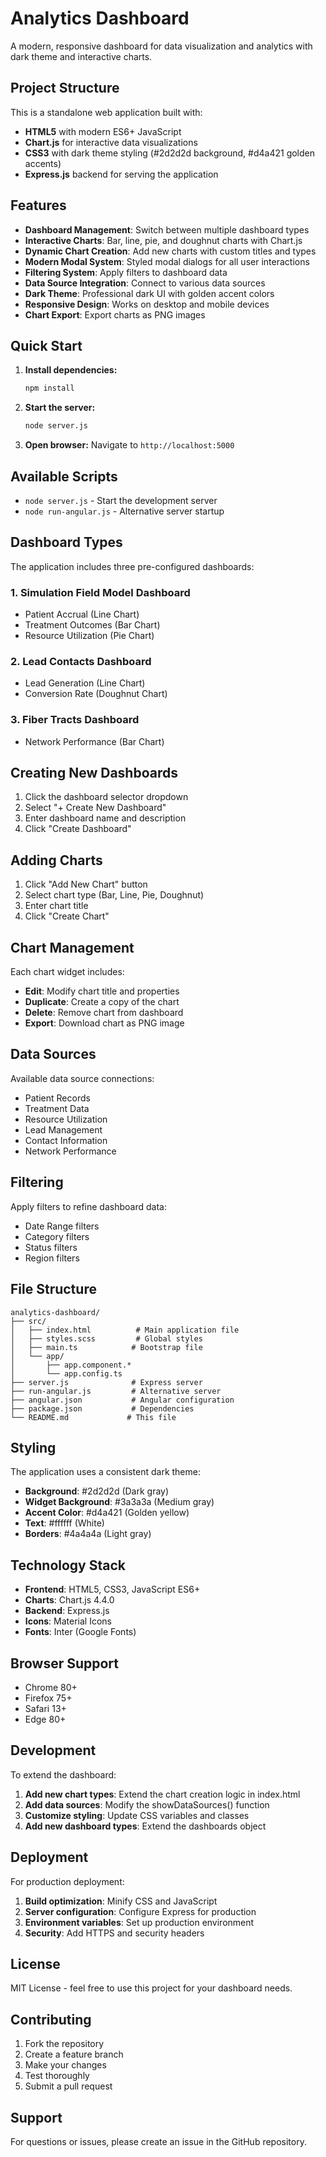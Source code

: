 # Analytics Dashboard

A modern, responsive dashboard for data visualization and analytics with dark theme and interactive charts.

## Project Structure

This is a standalone web application built with:
- **HTML5** with modern ES6+ JavaScript
- **Chart.js** for interactive data visualizations
- **CSS3** with dark theme styling (#2d2d2d background, #d4a421 golden accents)
- **Express.js** backend for serving the application

## Features

- **Dashboard Management**: Switch between multiple dashboard types
- **Interactive Charts**: Bar, line, pie, and doughnut charts with Chart.js
- **Dynamic Chart Creation**: Add new charts with custom titles and types
- **Modern Modal System**: Styled modal dialogs for all user interactions
- **Filtering System**: Apply filters to dashboard data
- **Data Source Integration**: Connect to various data sources
- **Dark Theme**: Professional dark UI with golden accent colors
- **Responsive Design**: Works on desktop and mobile devices
- **Chart Export**: Export charts as PNG images

## Quick Start

1. **Install dependencies:**
   ```bash
   npm install
   ```

2. **Start the server:**
   ```bash
   node server.js
   ```

3. **Open browser:**
   Navigate to `http://localhost:5000`

## Available Scripts

- `node server.js` - Start the development server
- `node run-angular.js` - Alternative server startup

## Dashboard Types

The application includes three pre-configured dashboards:

### 1. Simulation Field Model Dashboard
- Patient Accrual (Line Chart)
- Treatment Outcomes (Bar Chart)  
- Resource Utilization (Pie Chart)

### 2. Lead Contacts Dashboard
- Lead Generation (Line Chart)
- Conversion Rate (Doughnut Chart)

### 3. Fiber Tracts Dashboard
- Network Performance (Bar Chart)

## Creating New Dashboards

1. Click the dashboard selector dropdown
2. Select "+ Create New Dashboard"
3. Enter dashboard name and description
4. Click "Create Dashboard"

## Adding Charts

1. Click "Add New Chart" button
2. Select chart type (Bar, Line, Pie, Doughnut)
3. Enter chart title
4. Click "Create Chart"

## Chart Management

Each chart widget includes:
- **Edit**: Modify chart title and properties
- **Duplicate**: Create a copy of the chart
- **Delete**: Remove chart from dashboard
- **Export**: Download chart as PNG image

## Data Sources

Available data source connections:
- Patient Records
- Treatment Data
- Resource Utilization
- Lead Management
- Contact Information
- Network Performance

## Filtering

Apply filters to refine dashboard data:
- Date Range filters
- Category filters
- Status filters
- Region filters

## File Structure

```
analytics-dashboard/
├── src/
│   ├── index.html          # Main application file
│   ├── styles.scss         # Global styles
│   ├── main.ts            # Bootstrap file
│   └── app/
│       ├── app.component.*
│       └── app.config.ts
├── server.js              # Express server
├── run-angular.js         # Alternative server
├── angular.json           # Angular configuration
├── package.json           # Dependencies
└── README.md             # This file
```

## Styling

The application uses a consistent dark theme:
- **Background**: #2d2d2d (Dark gray)
- **Widget Background**: #3a3a3a (Medium gray)
- **Accent Color**: #d4a421 (Golden yellow)
- **Text**: #ffffff (White)
- **Borders**: #4a4a4a (Light gray)

## Technology Stack

- **Frontend**: HTML5, CSS3, JavaScript ES6+
- **Charts**: Chart.js 4.4.0
- **Backend**: Express.js
- **Icons**: Material Icons
- **Fonts**: Inter (Google Fonts)

## Browser Support

- Chrome 80+
- Firefox 75+
- Safari 13+
- Edge 80+

## Development

To extend the dashboard:

1. **Add new chart types**: Extend the chart creation logic in index.html
2. **Add data sources**: Modify the showDataSources() function
3. **Customize styling**: Update CSS variables and classes
4. **Add new dashboard types**: Extend the dashboards object

## Deployment

For production deployment:

1. **Build optimization**: Minify CSS and JavaScript
2. **Server configuration**: Configure Express for production
3. **Environment variables**: Set up production environment
4. **Security**: Add HTTPS and security headers

## License

MIT License - feel free to use this project for your dashboard needs.

## Contributing

1. Fork the repository
2. Create a feature branch
3. Make your changes
4. Test thoroughly
5. Submit a pull request

## Support

For questions or issues, please create an issue in the GitHub repository.